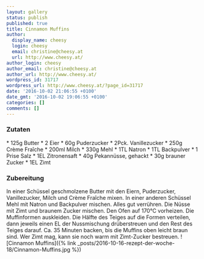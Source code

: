 ```yaml
---
layout: gallery
status: publish
published: true
title: Cinnamon Muffins
author:
  display_name: cheesy
  login: cheesy
  email: christine@cheesy.at
  url: http://www.cheesy.at/
author_login: cheesy
author_email: christine@cheesy.at
author_url: http://www.cheesy.at/
wordpress_id: 31717
wordpress_url: http://www.cheesy.at/?page_id=31717
date: '2016-10-02 21:06:55 +0100'
date_gmt: '2016-10-02 19:06:55 +0100'
categories: []
comments: []
---
```

### Zutaten
\* 125g Butter
\* 2 Eier
\* 60g Puderzucker
\* 2Pck. Vanillezucker
\* 250g Crème Fraîche
\* 200ml Milch
\* 330g Mehl
\* 1TL Natron
\* 1TL Backpulver
\* 1 Prise Salz
\* 1EL Zitronensaft
\* 40g Pekannüsse, gehackt
\* 30g brauner Zucker
\* 1EL Zimt
### Zubereitung
In einer Schüssel geschmolzene Butter mit den Eiern, Puderzucker, Vanillezucker, Milch und Crème Fraîche mixen. In einer anderen Schüssel Mehl mit Natron und Backpulver mischen. Alles gut verrühren. Die Nüsse mit Zimt und braunem Zucker mischen. Den Ofen auf 170°C vorheizen. Die Muffinformen auskleiden. Die Hälfte des Teiges auf die Formen verteilen, dann jeweils einen EL der Nussmischung drüberstreuen und den Rest des Teiges darauf. Ca. 35 Minuten backen, bis die Muffins oben leicht braun sind. Wer Zimt mag, kann sie noch warm mit Zimt-Zucker bestreuen.
![Cinnamon Muffins]({% link _posts/2016-10-16-rezept-der-woche-18/Cinnamon-Muffins.jpg %})

